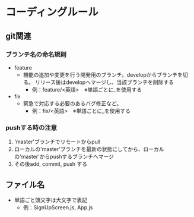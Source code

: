 # コーディングルール

## git関連
### ブランチ名の命名規則

- feature
  - 機能の追加や変更を行う開発用のブランチ。developからブランチを切る。 リリース後はdevelopへマージし、当該ブランチを削除する
    - 例：feature/<英語>　※単語ごとに_を使用する
- fix
  - 緊急で対応する必要のあるバグ修正など。  
    - 例：fix/<英語>　※単語ごとに_を使用する

### pushする時の注意
  1. 'master'ブランチでリモートからpull
  2. ローカルの'master'ブランチを最新の状態にしてから、ローカルの'master'からpushするブランチへマージ
  3. その後add, commit, push する

## ファイル名
- 単語ごと頭文字は大文字で表記
  - 例：SignUpScreen.js, App.js  

